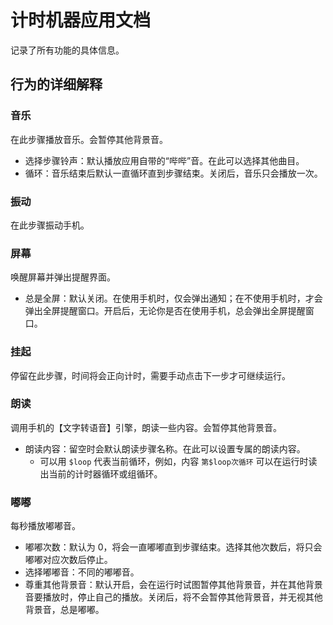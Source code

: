 # 计时机器应用文档

记录了所有功能的具体信息。

## 行为的详细解释

### 音乐

在此步骤播放音乐。会暂停其他背景音。

- 选择步骤铃声：默认播放应用自带的“哔哔”音。在此可以选择其他曲目。
- 循环：音乐结束后默认一直循环直到步骤结束。关闭后，音乐只会播放一次。

### 振动

在此步骤振动手机。

### 屏幕

唤醒屏幕并弹出提醒界面。

- 总是全屏：默认关闭。在使用手机时，仅会弹出通知；在不使用手机时，才会弹出全屏提醒窗口。开启后，无论你是否在使用手机，总会弹出全屏提醒窗口。

### 挂起

停留在此步骤，时间将会正向计时，需要手动点击下一步才可继续运行。

### 朗读

调用手机的【文字转语音】引擎，朗读一些内容。会暂停其他背景音。

- 朗读内容：留空时会默认朗读步骤名称。在此可以设置专属的朗读内容。
  - 可以用 `$loop` 代表当前循环，例如，内容 `第$loop次循环` 可以在运行时读出当前的计时器循环或组循环。

### 嘟嘟

每秒播放嘟嘟音。

- 嘟嘟次数：默认为 0，将会一直嘟嘟直到步骤结束。选择其他次数后，将只会嘟嘟对应次数后停止。
- 选择嘟嘟音：不同的嘟嘟音。
- 尊重其他背景音：默认开启，会在运行时试图暂停其他背景音，并在其他背景音要播放时，停止自己的播放。关闭后，将不会暂停其他背景音，并无视其他背景音，总是嘟嘟。
